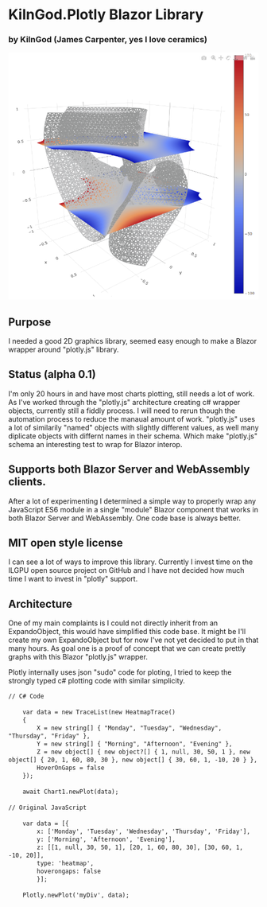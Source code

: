# KilnGod.Plotly Blazor Library  

### by KilnGod (James Carpenter, yes I love ceramics)

![Alt text](./PlotlyGraph.png?raw=true "3D Chart goes here")

## Purpose
I needed a good 2D graphics library, seemed easy enough to make a Blazor wrapper around "plotly.js" library. 

## Status (alpha 0.1)
I'm only 20 hours in and have most charts plotting, still needs a lot of work. As I've worked through the "plotly.js" 
architecture creating c# wrapper objects, currently still a fiddly process. I will need to rerun though the automation 
process to reduce the manaual amount of work. "plotly.js" uses a lot of similarily "named" objects with slightly different
values, as well many diplicate objects with differnt names in their schema. Which make "plotly.js" schema an interesting 
test to wrap for Blazor interop.

## Supports both Blazor Server and WebAssembly clients.
After a lot of experimenting I determined a simple way to properly wrap any JavaScript ES6 module in a single "module" Blazor component 
that works in both Blazor Server and WebAssembly. One code base is always better.

## MIT open style license
I can see a lot of ways to improve this library. Currently I invest time on the ILGPU open source project on GitHub and I have 
not decided how much time I want to invest in "plotly" support.

## Architecture
One of my main complaints is I could not directly inherit from an ExpandoObject, this would have simplified this code base.
It might be I'll create my own ExpandoObject but for now I've not yet decided to put in that many hours. As goal one is a proof of
concept that we can create prettly graphs with this Blazor "plotly.js" wrapper.

Plotly internally uses json "sudo" code for ploting, I tried to keep the strongly typed c# plotting code with similar simplicity. 
```
// C# Code

	var data = new TraceList(new HeatmapTrace()
	{
		X = new string[] { "Monday", "Tuesday", "Wednesday", "Thursday", "Friday" },
		Y = new string[] { "Morning", "Afternoon", "Evening" },
		Z = new object[] { new object?[] { 1, null, 30, 50, 1 }, new object[] { 20, 1, 60, 80, 30 }, new object[] { 30, 60, 1, -10, 20 } },
		HoverOnGaps = false
	});

	await Chart1.newPlot(data);

// Original JavaScript

	var data = [{		
		x: ['Monday', 'Tuesday', 'Wednesday', 'Thursday', 'Friday'],
		y: ['Morning', 'Afternoon', 'Evening'],
		z: [[1, null, 30, 50, 1], [20, 1, 60, 80, 30], [30, 60, 1, -10, 20]],
		type: 'heatmap',
		hoverongaps: false
		}];

	Plotly.newPlot('myDiv', data);

```








